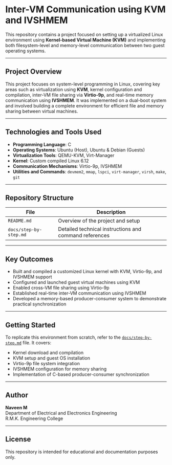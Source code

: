 # Inter-VM Communication using KVM and IVSHMEM

This repository contains a project focused on setting up a virtualized Linux environment using **Kernel-based Virtual Machine (KVM)** and implementing both filesystem-level and memory-level communication between two guest operating systems.

---

## Project Overview

This project focuses on system-level programming in Linux, covering key areas such as virtualization using **KVM**, kernel configuration and compilation, inter-VM file sharing via **Virtio-9p**, and real-time memory communication using **IVSHMEM**. It was implemented on a dual-boot system and involved building a complete environment for efficient file and memory sharing between virtual machines.

---

## Technologies and Tools Used

- **Programming Language**: C  
- **Operating Systems**: Ubuntu (Host), Ubuntu & Debian (Guests)  
- **Virtualization Tools**: QEMU-KVM, Virt-Manager  
- **Kernel**: Custom compiled Linux 6.12  
- **Communication Mechanisms**: Virtio-9p, IVSHMEM  
- **Utilities and Commands**: `devmem2`, `mmap`, `lspci`, `virt-manager`, `virsh`, `make`, `git`  

---

## Repository Structure

| File                   | Description                                                    |
|------------------------|----------------------------------------------------------------|
| `README.md`            | Overview of the project and setup                              |
| `docs/step-by-step.md` | Detailed technical instructions and command references         |

---

## Key Outcomes

- Built and compiled a customized Linux kernel with KVM, Virtio-9p, and IVSHMEM support  
- Configured and launched guest virtual machines using KVM  
- Enabled cross-VM file sharing using Virtio-9p  
- Established real-time inter-VM communication using IVSHMEM  
- Developed a memory-based producer-consumer system to demonstrate practical synchronization  

---

## Getting Started

To replicate this environment from scratch, refer to the [`docs/step-by-step.md`](./docs/step-by-step.md) file. It covers:

- Kernel download and compilation  
- KVM setup and guest OS installation  
- Virtio-9p file system integration  
- IVSHMEM configuration for memory sharing  
- Implementation of C-based producer-consumer synchronization  

---

## Author

**Naveen M**  
Department of Electrical and Electronics Engineering  
R.M.K. Engineering College  

---

## License

This repository is intended for educational and documentation purposes only.
